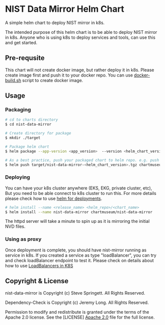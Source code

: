 NIST Data Mirror Helm Chart
===========================

A simple helm chart to deploy NIST mirror in k8s.

The intended purpose of this helm chart is to be able to deploy NIST mirror in k8s. Anyone who is using k8s to deploy services and tools, can use this and get started.

Pre-requsite
-------------
This chart will not create docker image, but rather deploy it in k8s. Please create image first and push it to your docker repo. You can use [docker-build.sh] script to create docker image.

Usage
----------------

### Packaging

```sh
# cd to charts directory
$ cd nist-data-mirror 

# Create directory for package
$ mkdir ./target

# Package helm chart
$ helm package --app-version <app_version>  --version <helm_chart_version> -destination ./target .

# As a best practice, push your packaged chart to helm repo. e.g. push it to artifactory, chartmusuem etc. 
$ helm push target/nist-data-mirror-<helm_chart_version>.tgz chartmuseum
```

### Deploying
You can have your k8s cluster anywhere (EKS, EKG, private cluster, etc), But you need to be able connect to k8s cluster to run this. For more details please check how to use [helm for deployments]. 

```sh
# helm install --name <release_name> <helm_repo>/<chart_name>
$ helm install --name nist-data-mirror chartmuseum/nist-data-mirror
```

The httpd server will take a minute to spin up as it is mirroring the initial NVD files.

### Using as proxy

Once deployment is complete, you should have nist-mirror running as service in k8s. If you created a service as type "loadBalancer", you can try and check loadBalancer endpoint to test it. Please check on details about how to use [LoadBalancers in K8S] 


Copyright & License
-------------------

nist-data-mirror is Copyright (c) Steve Springett. All Rights Reserved.

Dependency-Check is Copyright (c) Jeremy Long. All Rights Reserved.

Permission to modify and redistribute is granted under the terms of the Apache 2.0 license. See the [LICENSE] [Apache 2.0] file for the full license.

  [OWASP Dependency-Check]: https://www.owasp.org/index.php/OWASP_Dependency_Check
  [Apache 2.0]: https://github.com/stevespringett/nist-data-mirror/blob/master/LICENSE
  [docker-build.sh]: https://github.com/stevespringett/nist-data-mirror/blob/master/docker-build.sh
  [LoadBalancers in K8S]: https://kubernetes.io/docs/concepts/services-networking/
  [helm for deployments]: https://helm.sh/docs/using_helm/